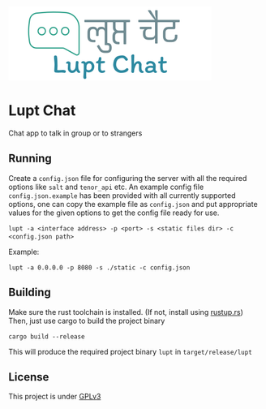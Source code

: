 ![1](static/img/label.png)

# Lupt Chat
Chat app to talk in group or to strangers

## Running
Create a `config.json` file for configuring the server with all the required options like `salt` and `tenor_api` etc.
An example config file `config.json.example` has been provided with all currently supported options, one can copy the example file as `config.json`
and put appropriate values for the given options to get the config file ready for use.

```
lupt -a <interface address> -p <port> -s <static files dir> -c <config.json path>
```

Example:

```
lupt -a 0.0.0.0 -p 8080 -s ./static -c config.json
```

## Building

Make sure the rust toolchain is installed. (If not, install using [rustup.rs](https://rustup.rs/))
Then, just use cargo to build the project binary

```
cargo build --release
```

This will produce the required project binary `lupt` in `target/release/lupt`

## License

This project is under [GPLv3](LICENSE)
